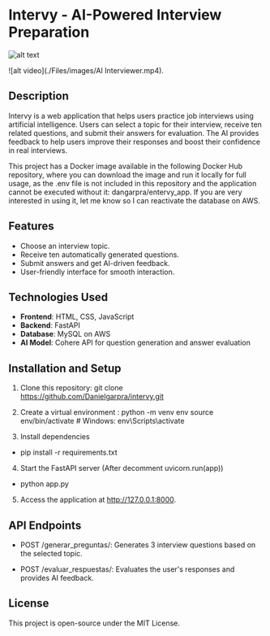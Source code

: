 # Intervy - AI-Powered Interview Preparation

![alt text](./Files/images/image.png)

![alt video](./Files/images/AI Interviewer.mp4).

## Description
Intervy is a web application that helps users practice job interviews using artificial intelligence. Users can select a topic for their interview, receive ten related questions, and submit their answers for evaluation. The AI provides feedback to help users improve their responses and boost their confidence in real interviews.

This project has a Docker image available in the following Docker Hub repository, where you can download the image and run it locally for full usage, as the .env file is not included in this repository and the application cannot be executed without it: dangarpra/entervy_app. If you are very interested in using it, let me know so I can reactivate the database on AWS.

## Features
- Choose an interview topic.
- Receive ten automatically generated questions.
- Submit answers and get AI-driven feedback.
- User-friendly interface for smooth interaction.

## Technologies Used
- **Frontend**: HTML, CSS, JavaScript
- **Backend**: FastAPI
- **Database**: MySQL on AWS
- **AI Model**: Cohere API for question generation and answer evaluation

## Installation and Setup
1. Clone this repository:
   git clone [https://github.com/Danielgarpra/intervy.git ](https://github.com/Danielgarpra/Generative-AI.git)

2. Create a virtual environment :
    python -m venv env
    source env/bin/activate  # Windows: env\Scripts\activate

3. Install dependencies
- pip install -r requirements.txt

4. Start the FastAPI server (After decomment uvicorn.run(app))
- python app.py 

5. Access the application at http://127.0.0.1:8000.

## API Endpoints
- POST /generar_preguntas/: Generates 3 interview questions based on the selected topic.

- POST /evaluar_respuestas/: Evaluates the user's responses and provides AI feedback.

## License
This project is open-source under the MIT License.

